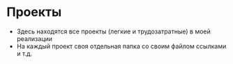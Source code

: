 # Проекты
- Здесь находятся все проекты (легкие и трудозатратные) в моей реализации
- На каждый проект своя отдельная папка со своим файлом ссылками и т.д.